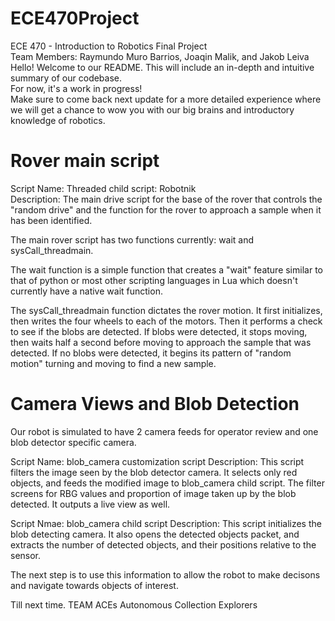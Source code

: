 # ECE470Project
ECE 470 - Introduction to Robotics Final Project  
Team Members: Raymundo Muro Barrios, Joaqin Malik, and Jakob Leiva  
Hello! Welcome to our README. This will include an in-depth and intuitive summary of our codebase.  
For now, it's a work in progress!  
Make sure to come back next update for a more detailed experience where we will get a chance to wow you with our big brains and introductory knowledge of robotics.  


# Rover main script
Script Name: Threaded child script: Robotnik  
Description: The main drive script for the base of the rover that controls the "random drive" and the function for the rover to approach a sample when it has been identified.  

The main rover script has two functions currently: wait and sysCall_threadmain.  

The wait function is a simple function that creates a "wait" feature similar to that of python or most other scripting languages in Lua which doesn't currently have a native wait function.  

The sysCall_threadmain function dictates the rover motion. It first initializes, then writes the four wheels to each of the motors. 
Then it performs a check to see if the blobs are detected. If blobs were detected, it stops moving, then waits half a second before moving to approach the sample that was detected. If no blobs were detected, it begins its pattern of "random motion" turning and moving to find a new sample.  

# Camera Views and Blob Detection
Our robot is simulated to have 2 camera feeds for operator review and one blob detector specific camera.

Script Name: blob_camera customization script
Description: This script filters the image seen by the blob detector camera. It selects only red objects, and feeds the modified image to blob_camera child script.
The filter screens for RBG values and proportion of image taken up by the blob detected. It outputs a live view as well.

Script Nmae: blob_camera child script
Description: This script initializes the blob detecting camera. It also opens the detected objects packet, and extracts the number of detected objects, and their positions relative to the sensor. 

The next step is to use this information to allow the robot to make decisons and navigate towards objects of interest.



Till next time.
TEAM ACEs
Autonomous Collection Explorers
